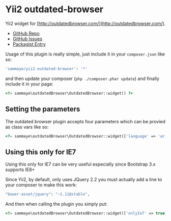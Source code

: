Yii2 outdated-browser
=====================

Yii2 widget for [http://outdatedbrowser.com/](http://outdatedbrowser.com/).

- [GitHub Repo](https://github.com/Sammaye/yii2-outdated-browser)
- [GitHub Issues](https://github.com/Sammaye/yii2-outdated-browser/issues)
- [Packagist Entry](https://packagist.org/packages/sammaye/yii2-outdated-browser)

Usage of this plugin is really simple, just include it in your `composer.json` like so:

``` bash
'sammaye/yii2-outdated-browser': '*'
```

and then update your composer (`php ./composer.phar update`) and finally include it in your page:

``` php
<?= sammaye\outdatedBrowser\OutdatedBrowser::widget() ?>
```

## Setting the parameters

The outdated browser plugin accepts four parameters which can be provied as class vars like so:

```php
<?= sammaye\outdatedBrowser\OutdatedBrowser::widget(['language' => 'ar', 'bgColor' => '#f25648']) ?>
```

## Using this only for IE7

Using this only for IE7 can be very useful especially since Bootstrap 3.x supports IE8+

Since Yii2, by default, only uses JQuery 2.2 you must actually add a line to your composer to make this work:

``` bash
"bower-asset/jquery": "~1.11@stable",
```

And then when calling the plugin you simply put:

``` php
<?= sammaye\outdatedBrowser\OutdatedBrowser::widget(['onlyIe7' => true]) ?>
```